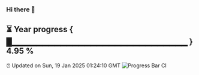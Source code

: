 ### Hi there 👋
⏳ Year progress { █▁▁▁▁▁▁▁▁▁▁▁▁▁▁▁▁▁▁▁▁▁▁▁▁▁▁▁▁▁ } 4.95 %
---
⏰ Updated on Sun, 19 Jan 2025 01:24:10 GMT
![Progress Bar CI](https://github.com/liununu/liununu/workflows/Progress%20Bar%20CI/badge.svg)
